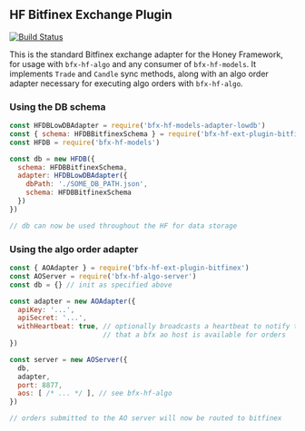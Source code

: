 ## HF Bitfinex Exchange Plugin

[![Build Status](https://travis-ci.org/bitfinexcom/bfx-hf-ext-plugin-bitfinex.svg?branch=master)](https://travis-ci.org/bitfinexcom/bfx-hf-ext-plugin-bitfinex)

This is the standard Bitfinex exchange adapter for the Honey Framework, for usage with `bfx-hf-algo` and any consumer of `bfx-hf-models`. It implements `Trade` and `Candle` sync methods, along with an algo order adapter necessary for executing algo orders with `bfx-hf-algo`.

### Using the DB schema
```js
const HFDBLowDBAdapter = require('bfx-hf-models-adapter-lowdb')
const { schema: HFDBBitfinexSchema } = require('bfx-hf-ext-plugin-bitfinex')
const HFDB = require('bfx-hf-models')

const db = new HFDB({
  schema: HFDBBitfinexSchema,
  adapter: HFDBLowDBAdapter({
    dbPath: './SOME_DB_PATH.json',
    schema: HFDBBitfinexSchema
  })
})

// db can now be used throughout the HF for data storage
```

### Using the algo order adapter
```js
const { AOAdapter } = require('bfx-hf-ext-plugin-bitfinex')
const AOServer = require('bfx-hf-algo-server')
const db = {} // init as specified above

const adapter = new AOAdapter({
  apiKey: '...',
  apiSecret: '...',
  withHeartbeat: true, // optionally broadcasts a heartbeat to notify the BFX UI
                       // that a bfx ao host is available for orders
})

const server = new AOServer({
  db,
  adapter,
  port: 8877,
  aos: [ /* ... */ ], // see bfx-hf-algo
})

// orders submitted to the AO server will now be routed to bitfinex
```

